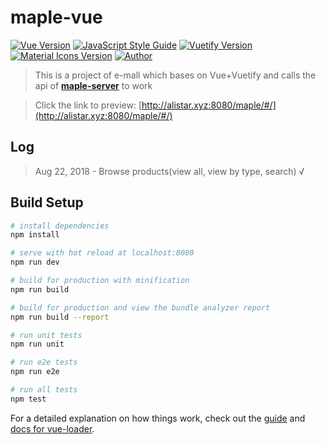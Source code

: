 # maple-vue
[![Vue Version](https://img.shields.io/badge/Vue-2.5.2-brightgreen.svg)](https://vuejs.org/)
[![JavaScript Style Guide](https://img.shields.io/badge/code_style-standard-brightgreen.svg)](https://standardjs.com)
[![Vuetify Version](https://img.shields.io/badge/Vuetify-1.1.13-brightgreen.svg)](https://vuetifyjs.com/zh-Hans/)
[![Material Icons Version](https://img.shields.io/badge/Material%20Icons-3.0.3-brightgreen.svg)](https://material.io/)
[![Author](https://img.shields.io/badge/Author-GorillA-%234c66a3.svg)](https://github.com/impacnHo)
> This is a project of e-mall which bases on Vue+Vuetify and calls the api of [**maple-server**](https://github.com/impacnHo/maple-server) to work

> Click the link to preview: [http://alistar.xyz:8080/maple/#/](http://alistar.xyz:8080/maple/#/)

## Log
> Aug 22, 2018 - Browse products(view all, view by type, search) √

## Build Setup

``` bash
# install dependencies
npm install

# serve with hot reload at localhost:8080
npm run dev

# build for production with minification
npm run build

# build for production and view the bundle analyzer report
npm run build --report

# run unit tests
npm run unit

# run e2e tests
npm run e2e

# run all tests
npm test
```

For a detailed explanation on how things work, check out the [guide](http://vuejs-templates.github.io/webpack/) and [docs for vue-loader](http://vuejs.github.io/vue-loader).
